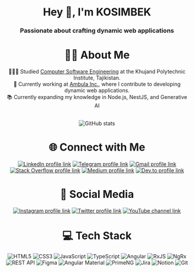 <div align="center">
  <!-- Header Section -->
  <h1 align="center">Hey 👋, I'm KOSIMBEK</h1>
  <h3 align="center">Passionate about crafting dynamic web applications</h3>
  
  <!-- About Me Section -->
  # 🙋🏻 About Me
  👩🏻‍🎓 Studied [Computer Software Engineering](https://www.facebook.com/KPITTU/) at the Khujand Polytechnic Institute, Tajikistan.<br/>
  💼 Currently working at [Ambula Inc.](https://www.ambula.io/), where I contribute to developing dynamic web applications.<br/>
  📚 Currently expanding my knowledge in Node.js, NestJS, and Generative AI<br/><br/>
  
  <!-- GitHub Stats Section -->
  ![GitHub stats](https://github-readme-stats.vercel.app/api?username=kosimbekGH&theme=github_dark&show_icons=true)
  
  <!-- Connect with Me Section -->
  # 🌐 Connect with Me
  [![LinkedIn profile link](https://img.shields.io/badge/LinkedIn-0A66C2?style=for-the-badge&logo=linkedin&logoColor=white)](https://linkedin.com/in/cosimov)
  [![Telegram profile link](https://img.shields.io/badge/Telegram-2CA5E0?style=for-the-badge&logo=telegram&logoColor=white)](https://t.me/cosimov)
  [![Gmail profile link](https://img.shields.io/badge/Gmail-D14836?style=for-the-badge&logo=gmail&logoColor=white)](mailto:coseemov@gmail.com)
  [![Stack Overflow profile link](https://img.shields.io/badge/Stack%20Overflow-F58025?style=for-the-badge&logo=stack-overflow&logoColor=white)](https://stackoverflow.com/users/14252144)
  [![Medium profile link](https://img.shields.io/badge/Medium-12100E?style=for-the-badge&logo=medium&logoColor=white)](https://medium.com/@kosimbek)
  [![Dev.to profile link](https://img.shields.io/badge/Dev.to-0A0A0A?style=for-the-badge&logo=dev.to&logoColor=white)](https://dev.to/kosimbekdev)
  
  <!-- Social Media Section -->
  # 📱 Social Media
  [![Instagram profile link](https://img.shields.io/badge/Instagram-E4405F?style=for-the-badge&logo=instagram&logoColor=white)](https://instagram.com/coseemov)
  [![Twitter profile link](https://img.shields.io/badge/Twitter-1DA1F2?style=for-the-badge&logo=twitter&logoColor=white)](https://twitter.com/coseemov)
  [![YouTube channel link](https://img.shields.io/badge/YouTube-FF0000?style=for-the-badge&logo=youtube&logoColor=white)](https://youtube.com/cosimov)
  
  <!-- Tech Stack Section -->
  # 💻 Tech Stack
  ![HTML5](https://img.shields.io/badge/html5-%23E34F26.svg?style=for-the-badge&logo=html5&logoColor=white)
  ![CSS3](https://img.shields.io/badge/css3-%231572B6.svg?style=for-the-badge&logo=css3&logoColor=white)
  ![JavaScript](https://img.shields.io/badge/javascript-%23323330.svg?style=for-the-badge&logo=javascript&logoColor=%23F7DF1E)
  ![TypeScript](https://img.shields.io/badge/typescript-%23007ACC.svg?style=for-the-badge&logo=typescript&logoColor=white)
  ![Angular](https://img.shields.io/badge/angular-%23DD0031.svg?style=for-the-badge&logo=angular&logoColor=white)
  ![RxJS](https://img.shields.io/badge/RxJS-%23B7178C.svg?style=for-the-badge&logo=reactivex&logoColor=white)
  ![NgRx](https://img.shields.io/badge/ngrx-%23DD0031.svg?style=for-the-badge&logo=redux&logoColor=white)
  ![REST API](https://img.shields.io/badge/REST-02569B?style=for-the-badge&logo=rest&logoColor=white)
  ![Figma](https://img.shields.io/badge/figma-%23F24E1E.svg?style=for-the-badge&logo=figma&logoColor=white)
  ![Angular Material](https://img.shields.io/badge/angular--material-%23D32F2F.svg?style=for-the-badge&logo=angular&logoColor=white)
  ![PrimeNG](https://img.shields.io/badge/primeng-%2302569B.svg?style=for-the-badge&logo=angular&logoColor=white)
  ![Jira](https://img.shields.io/badge/jira-%230A0FFF.svg?style=for-the-badge&logo=jira&logoColor=white)
  ![Notion](https://img.shields.io/badge/Notion-%23000000.svg?style=for-the-badge&logo=notion&logoColor=white)
  ![Git](https://img.shields.io/badge/git-%23F05033.svg?style=for-the-badge&logo=git&logoColor=white)
</div
